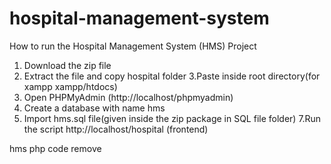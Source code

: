 # hospital-management-system
How to run the Hospital Management System (HMS) Project
1. Download the zip file
2. Extract the file and copy hospital folder
3.Paste inside root directory(for xampp xampp/htdocs)
4. Open PHPMyAdmin (http://localhost/phpmyadmin)
5. Create a database with name hms
6. Import hms.sql file(given inside the zip package in SQL file folder)
7.Run the script http://localhost/hospital (frontend)

hms php code remove
